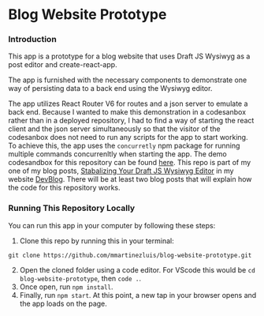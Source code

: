 # Blog Website Prototype

### Introduction
This app is a prototype for a blog website that uses Draft JS Wysiwyg as a post editor and create-react-app. 
            
The app is furnished with the necessary components to demonstrate one way of persisting data to a back end using the Wysiwyg editor.                 

The app utilizes React Router V6 for routes and a json server to emulate a back end. Because I wanted to make this demonstration in a codesanbox rather than in a deployed repository, I had to find a way of starting the react client and the json server simultaneously so that the visitor of the codesanbox does not need to run any scripts for the app to start working. To achieve this, the app uses the `concurretly` npm package for running multiple commands concurrenltly when starting the app. The demo codesandbox for this repository can be found [here](https://codesandbox.io/s/blog-website-prototype-p4lwp?file=/src/db.json). This repo is part of my one of my blog posts, [Stabalizing Your Draft JS Wysiwyg Editor](https://devblog.dev/posts/136) in my website [DevBlog](https://devblog.dev/). There will be at least two blog posts that will explain how the code for this repository works.

### Running This Repository Locally
You can run this app in your computer by following these steps:
1. Clone this repo by running this in your terminal:
```
git clone https://github.com/mmartinezluis/blog-website-prototype.git
```
2. Open the cloned folder using a code editor. For VScode this would be `cd blog-website-prototype`, then `code .`.
3. Once open, run `npm install`.
4. Finally, run `npm start`. At this point, a new tap in your browser opens and the app loads on the page. 



            